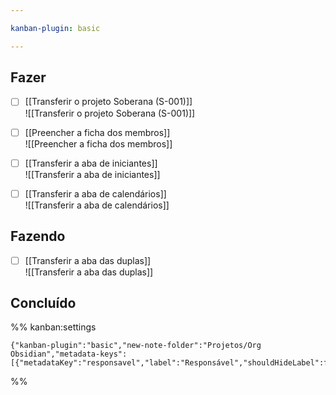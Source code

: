 ```yaml
---

kanban-plugin: basic

---
```


## Fazer

- [ ] [[Transferir o projeto Soberana (S-001)]]<br>![[Transferir o projeto Soberana (S-001)]]
- [ ] [[Preencher a ficha dos membros]]<br>![[Preencher a ficha dos membros]]
- [ ] [[Transferir a aba de iniciantes]]<br>![[Transferir a aba de iniciantes]]
- [ ] [[Transferir a aba de calendários]]<br>![[Transferir a aba de calendários]]


## Fazendo

- [ ] [[Transferir a aba das duplas]]<br>![[Transferir a aba das duplas]]


## Concluído





%% kanban:settings
```
{"kanban-plugin":"basic","new-note-folder":"Projetos/Org Obsidian","metadata-keys":[{"metadataKey":"responsavel","label":"Responsável","shouldHideLabel":false,"containsMarkdown":true}]}
```
%%